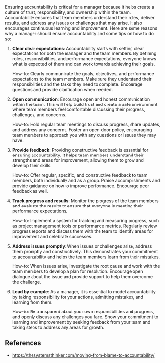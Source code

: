 
Ensuring accountability is critical for a manager because it helps create a culture of trust, responsibility, and ownership within the team. Accountability ensures that team members understand their roles, deliver results, and address any issues or challenges that may arise. It also encourages continuous learning and improvement. Here are some reasons why a manager should ensure accountability and some tips on how to do so:

1. **Clear clear expectations**: Accountability starts with setting clear expectations for both the manager and the team members. By defining roles, responsibilities, and performance expectations, everyone knows what is expected of them and can work towards achieving their goals.

    How-to: Clearly communicate the goals, objectives, and performance expectations to the team members. Make sure they understand their responsibilities and the tasks they need to complete. Encourage questions and provide clarification when needed.

2. **Open communication**: Encourage open and honest communication within the team. This will help build trust and create a safe environment where team members feel comfortable discussing their progress, challenges, and concerns.

    How-to: Hold regular team meetings to discuss progress, share updates, and address any concerns. Foster an open-door policy, encouraging team members to approach you with any questions or issues they may have.

3. **Provide feedback**: Providing constructive feedback is essential for ensuring accountability. It helps team members understand their strengths and areas for improvement, allowing them to grow and develop their skills.

    How-to: Offer regular, specific, and constructive feedback to team members, both individually and as a group. Praise accomplishments and provide guidance on how to improve performance. Encourage peer feedback as well.

4. **Track progress and results**: Monitor the progress of the team members and evaluate the results to ensure that everyone is meeting their performance expectations.

    How-to: Implement a system for tracking and measuring progress, such as project management tools or performance metrics. Regularly review progress reports and discuss them with the team to identify areas for improvement and celebrate successes.

5. **Address issues promptly**: When issues or challenges arise, address them promptly and constructively. This demonstrates your commitment to accountability and helps the team members learn from their mistakes.

    How-to: When issues arise, investigate the root cause and work with the team members to develop a plan for resolution. Encourage open dialogue about the issue and provide support to help them overcome the challenge.

6. **Lead by example**: As a manager, it is essential to model accountability by taking responsibility for your actions, admitting mistakes, and learning from them.

    How-to: Be transparent about your own responsibilities and progress, and openly discuss any challenges you face. Show your commitment to learning and improvement by seeking feedback from your team and taking steps to address any areas for growth.

## References

- https://thesystemsthinker.com/moving-from-blame-to-accountability/